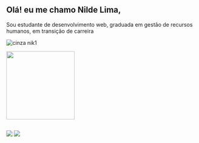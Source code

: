 ## <div align="header">Olá! eu me chamo Nilde Lima,
Sou estudante de desenvolvimento web, graduada em gestão de recursos humanos, em transição de carreira
   
 
![cinza nik1](https://user-images.githubusercontent.com/71021401/156204591-ee88384b-4ac7-45d7-b7fe-04b681e75261.png)
   
   </div>
 
<div align="header">
   <a href="https://github.com/nildenik">
     
  <img height="180em" src="https://github-readme-stats.vercel.app/api?username=nildenik&show_icons=true&theme=dracula&include_all_commits=true&count_private=true"/>
   
</div>
  
  ##
  
  <div>
  <a href = "mailto:nildenik@gmail.com"><img src="https://img.shields.io/badge/-Gmail-%23333?style=for-the-badge&logo=gmail&logoColor=white" target="_blank"></a>
  <a href="https://www.linkedin.com/in/nildelima" target="_blank"><img src="https://img.shields.io/badge/-LinkedIn-%230077B5?style=for-the-badge&logo=linkedin&logoColor=white" target="_blank"></a> 
   
  </div>
